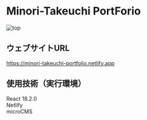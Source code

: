# Minori-Takeuchi PortForio  
![top](https://github.com/Minori-Takeuchi/Portfolio/assets/119908511/8f987c07-3c5c-4a22-9368-4d25171c18ab)  

## ウェブサイトURL  
https://minori-takeuchi-portfolio.netlify.app  

## 使用技術（実行環境）  
React 18.2.0  
Netlify  
microCMS  